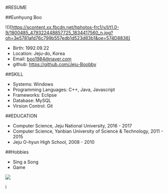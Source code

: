 #RESUME

##Eunhyung Boo

!()[https://scontent.xx.fbcdn.net/hphotos-frc1/v/l/t1.0-9/1800485_479322448857725_1834417560_n.jpg?oh=3e5781afd76c799b557edb1d523d83b1&oe=574D8836]
* Birth: 1992.09.22
* Location: Jeju-do, Korea
* Email: boo1984@naver.com
* github: https://github.com/Jeju-Boobby

##SKILL

* Systems: Windows
* Programming Languages: C++, Java, Javascript
* Frameworks: Eclipse
* Database: MySQL
* Virsion Control: Git

##EDUCATION

* Computer Science, Jeju National University, 2016 - 2017
* Computer Science, Yanbian University of Science & Technology, 2011 - 2015
* Jeju O-hyun High School, 2008 - 2010

##Hobbies

* Sing a Song
* Game



![](https://avatars0.githubusercontent.com/u/17849556?v=3&s=460)

i
